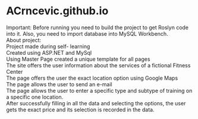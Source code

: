 # ACrncevic.github.io<br>
Important: Before running you need to build the project to get Roslyn code into it. Also, you need to import database into MySQL Workbench. <br>
About project:<br>
Project made during self- learning <br>
Created using ASP.NET and MySql <br>
Using Master Page created a unique template for all pages<br>
The site offers the user information about the services of a fictional Fitness Center <br>
The page offers the user the exact location option using Google Maps<br>
The page allows the user to send an e-mail<br>
The page allows the user to enter a specific type and subtype of training on a specific one location.<br>
After successfully filling in all the data and selecting the options, the user gets the exact price and its selection is recorded in the data. <br>
